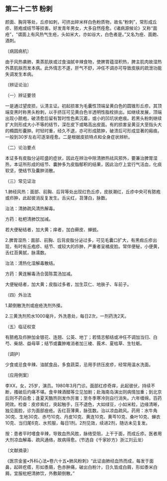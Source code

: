 ## 第二十二节 粉刺

颜面、胸背等处，丘疹如刺，可挤出碎米样白色粉质物，故名“粉刺”，常形成丘疹、脓疱或结节等损害。好发青年男女，大多自然痊愈。《诸病源候论》又称“面疮”，“谓面上有风热气生疮，头如米大，亦如谷大，白色者是。”又名为痤、面皰、酒刺。

〔病因病机〕

由于风热袭肺，熏蒸肌肤或过食油腻辛辣食物，使脾胃蕴湿积热，脾主肌肉故湿热外蒸肌肤而发本病。此外情志不遂，肝气不舒，冲任不调亦可导致皮肤的疏泄功能失调发生本病。

〔辨证论治〕

（一）辨证要领

一是通过望皮损，认清主证。初起损害为毛囊性顶端呈黄白色的圆锥形丘疹。其顶端变黑时称黑头粉刺，以手挤压可见黄白色半透明性脂栓排出。如继续发展，顶端出现小脓疱，破溃愈后留有暂时性色素沉着，或小的凹坑状疤痕。若黑头粉刺继续扩大则形成大小不等的结节，深在皮下或略高出皮面。有的损害呈黄豆大至指头大的橢圆形囊肿。时轻时重，经久不退，亦可形成脓肿，破溃后可形成显著的瘢痕。一般到30岁左右可逐渐痊愈。二是根据皮损特点和全身症状辨析。

（二）论治要点

本证多有皮脂分泌旺盛的症状，因此在辨治中除清肺热祛风邪外，要兼治脾胃湿热，本证所形成的结节、囊肿多为皮脂郁积的结果，因此治疗上宜行气活血，化痰软坚，使结节及囊肿消散。

（三）常见证治

1.肺经风热：面部、前胸、后背等处出现红色丘疹，皮肤潮红，丘疹中央可有脓疱或疖肿，此起彼消反复发生。舌尖红，苔薄白，脉数。

治法：清肺疏风清热解毒。

方药：枇杷清肺饮加减。

若大便秘结者，加大黄；痒者，加白藓皮、蝉蜕。

2.脾胃湿热：面部、前胸、后背皮脂分泌过多，可见毛囊口扩大，有黑痂丘疹出现，有时有丘疱疹、结节、或较大的疖肿，严重者呈橘皮脸。常伴便秘，小便黄，舌红苔黄腻，脉濡数。

治法：清热化湿解毒散结。

方药：黄连解毒汤合茵陈蒿汤加减。

大便秘结者，加大黄；皮脂过多者，加生苡仁、地肤子、车前子。

（四）外治法

1.颠倒散洗剂或痤疮洗剂外搽。

2.三黄洗剂煎水1000毫升，外洗患处，每日2次，一剂药洗2天。

（五）临证权变

有脓疱及疖肿加金银花、连翘、公英、地丁；若情志郁结或冲任不调加当归、白芍、柴胡、益母草；结节或囊肿难消者加三棱、莪术、夏枯草、生牡蛎。

〔调护〕

少食或忌食辛辣、油腻食品，多食蔬菜，忌用手挤压皮疹，经常用温水洗面。

〔应用例案〕

李XX，女，25岁，演员。1980年3月门诊。面部红疹奇痒，此起彼伏，持续不断，搔破后灼痛不堪。食辛辣酒醋等立见加剧；赴海南岛演出则病情加重；到北京后则不药自愈；逢夏天酷热则发作厉害；至冬季寒冷则自行消失。六年缠绵，百药罔效。检查：皮疹紫红，突起触手，压不退色，大如绿豆，小如米粒，边缘清晰，独见面脸，诊为面部痤疮。舌红苔薄黄，脉弦数。治以凉血疏风。药用：水牛角30克、生地30克、赤芍10克、丹皮10克、黄连10克、黄芩10克、桑叶10克、蝉衣10克、当归尾6克、水煎服，每日1剂。2剂见效，续进2剂，随访未见复发。

按：患者平时嗜食辛辣，导致血热风胜，脉络受阻，上干于面，而成丘疹。医者用大剂凉血解毒、疏风通络，故病得愈。(节选自《千家妙方》浙江刘云龙）

〔文献摘录〕

《医宗金鉴•外科心法•卷六十五•肺风粉刺》“此证由肺经血热而成，每发于面鼻，起碎疙瘩，形如黍屑，色赤肿痛，破出白粉汁，日久皆成白屑，形如黍米白屑。宜服枇杷清肺饮，外敷颠倒散。”
